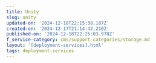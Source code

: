 ```yaml
---
title: Unity
slug: unity
updated-on: '2024-12-18T22:15:38.187Z'
created-on: '2024-12-17T21:14:42.210Z'
published-on: '2024-12-18T22:25:03.978Z'
f_service-category: cms/support-categories/storage.md
layout: '[deployment-services].html'
tags: deployment-services
---
```



